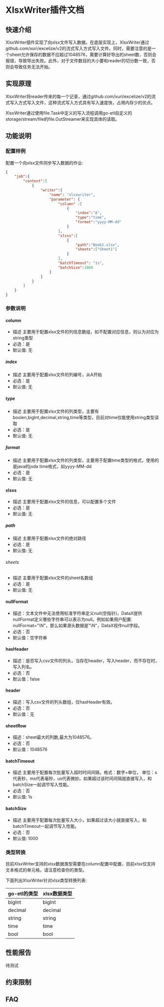 # XlsxWriter插件文档

## 快速介绍

XlsxWriter插件实现了向xlsx文件写入数据。在底层实现上，XlsxWriter通过github.com/xuri/excelize/v2的流式写入方式写入文件。同时，需要注意的是一个sheet允许保存的数据不应超过1048576，需要计算好导出的sheet数，否则会报错，导致导出失败。此外，对于文件数目的大小要和reader的切分数一致，否则会导致任务无法开始。

## 实现原理

XlsxWriter将reader传来的每一个记录，通过github.com/xuri/excelize/v2的流式写入方式写入文件，这种流式写入方式具有写入速度快，占用内存少的优点。

XlsxWriter通过使用file.Task中定义的写入流程调用go-etl自定义的storage/stream/file的file.OutStreamer来实现具体的读取。

## 功能说明

### 配置样例

配置一个向xlsx文件同步写入数据的作业:

```json
{
    "job":{
        "content":[
            {
                "writer":{
                    "name": "xlsxwriter",
                    "parameter": {
                        "column" :[
                            {
                                "index":"A",
                                "type":"time",
                                "format":"yyyy-MM-dd"
                            }
                        ],
                        "xlsxs":[
                            {
                                "path":"Book1.xlsx",
                                "sheets":["Sheet1"]
                            }
                        ],
                        "batchTimeout": "1s",
                        "batchSize":1000
                    }
                }
            }
        ]
    }
}
```

### 参数说明

#### column

- 描述 主要用于配置xlsx文件的列信息数组，如不配置对应信息，则认为对应为string类型
- 必选：是
- 默认值: 无

##### index

- 描述 主要用于配置xlsx文件的列编号，从A开始
- 必选：是
- 默认值: 无

##### type

- 描述 主要用于配置xlsx文件的列类型，主要有boolen,bigInt,decimal,string,time等类型，目前对time仅能使用string类型读取
- 必选：是
- 默认值: 无

##### format

- 描述 主要用于配置xlsx文件的列类型，主要用于配置time类型的格式，使用的是java的joda time格式，如yyyy-MM-dd
- 必选：是
- 默认值: 无

#### xlsxs

- 描述 主要用于配置xlsx文件的信息，可以配置多个文件
- 必选：是
- 默认值: 无

##### path

- 描述 主要用于配置xlsx文件的绝对路径
- 必选：是
- 默认值: 无

###### sheets

- 描述 主要用于配置xlsx文件的sheet名数组
- 必选：是
- 默认值: 无

#### nullFormat

- 描述：文本文件中无法使用标准字符串定义null(空指针)，DataX提供nullFormat定义哪些字符串可以表示为null。例如如果用户配置: nullFormat="\N"，那么如果源头数据是"\N"，DataX视作null字段。
- 必选：否
- 默认值：空字符串

#### hasHeader

- 描述：是否写入csv文件的列头，当存在header，写入header，而不存在时，写入列名。
- 必选：否
- 默认值：false

#### header

- 描述：写入csv文件的列头数组，仅hasHeader有效。
- 必选：否
- 默认值：无

#### sheetRow
- 描述：sheet最大的列数,最大为1048576。
- 必选：否
- 默认值：1048576

#### batchTimeout

- 描述 主要用于配置每次批量写入超时时间间隔，格式：数字+单位， 单位：s代表秒，ms代表毫秒，us代表微妙。如果超过该时间间隔就直接写入，和batchSize一起调节写入性能。
- 必选：否
- 默认值: 1s

#### batchSize

- 描述 主要用于配置每次批量写入大小，如果超过该大小就直接写入，和batchTimeout一起调节写入性能。
- 必选：否
- 默认值: 1000

### 类型转换

目前XlsxWriter支持的xlsx数据类型需要在column配置中配置，目前xlsx仅支持文本格式的单元格，请注意检查你的类型。

下面列出XlsxWriter针对xlsx类型转换列表:

| go-etl的类型 | xlsx数据类型 |
| ------------ | ----------- |
| bigInt       | bigInt      |
| decimal      | decimal     |
| string       | string      |
| time         | time        |
| bool         | bool        |

## 性能报告

待测试

## 约束限制


## FAQ
